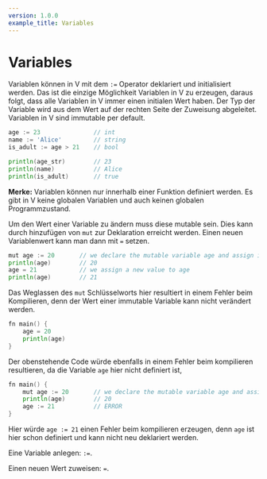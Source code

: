 ```yaml
---
version: 1.0.0
example_title: Variables
---
```


# Variables

Variablen können in V mit dem `:=` Operator deklariert und initialisiert werden.
Das ist die einzige Möglichkeit Variablen in V zu erzeugen, daraus folgt, dass alle Variablen in V immer einen initialen Wert haben.
Der Typ der Variable wird aus dem Wert auf der rechten Seite der Zuweisung abgeleitet. Variablen in V sind immutable per default.

```go
age := 23               // int
name := 'Alice'         // string
is_adult := age > 21    // bool

println(age_str)        // 23
println(name)           // Alice
println(is_adult)       // true
```

**Merke:** Variablen können nur innerhalb einer Funktion definiert werden. Es gibt in V keine globalen Variablen und auch keinen globalen Programmzustand.

Um den Wert einer Variable zu ändern muss diese mutable sein. Dies kann durch hinzufügen von `mut` zur Deklaration erreicht werden.
Einen neuen Variablenwert kann man dann mit `=` setzen.

```go
mut age := 20       // we declare the mutable variable age and assign it to the value 20.
println(age)        // 20
age = 21            // we assign a new value to age
println(age)        // 21
```

Das Weglassen des `mut` Schlüsselworts hier resultiert in einem Fehler beim Kompilieren, denn der Wert einer immutable Variable kann nicht verändert werden.

```go
fn main() {
    age = 20
    println(age)
}
```

Der obenstehende Code würde ebenfalls in einem Fehler beim kompilieren resultieren, da die Variable `age` hier nicht definiert ist,

```go
fn main() {
    mut age := 20       // we declare the mutable variable age and assign it to the value 20.
    println(age)        // 20
    age := 21           // ERROR
}
```

Hier würde `age := 21` einen Fehler beim kompilieren erzeugen, denn `age` ist hier schon definiert und kann nicht neu deklariert werden.

Eine Variable anlegen: `:=`.

Einen neuen Wert zuweisen: `=`.

